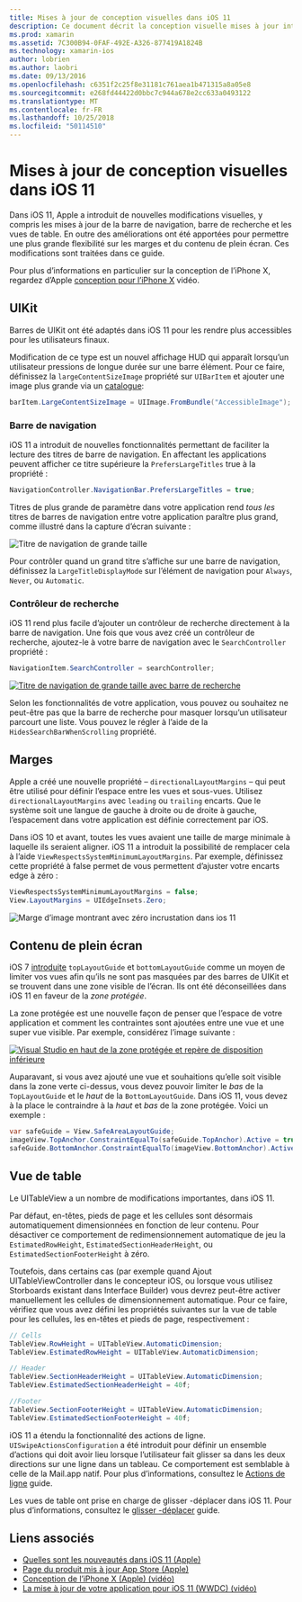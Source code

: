 ```yaml
---
title: Mises à jour de conception visuelles dans iOS 11
description: Ce document décrit la conception visuelle mises à jour introduit dans iOS 11. Il traite des modifications apportées aux barres de navigation, recherche contrôleurs, les marges, contenu de plein écran et les vues de table.
ms.prod: xamarin
ms.assetid: 7C300B94-0FAF-492E-A326-877419A1824B
ms.technology: xamarin-ios
author: lobrien
ms.author: laobri
ms.date: 09/13/2016
ms.openlocfilehash: c6351f2c25f8e31181c761aea1b471315a8a05e8
ms.sourcegitcommit: e268fd44422d0bbc7c944a678e2cc633a0493122
ms.translationtype: MT
ms.contentlocale: fr-FR
ms.lasthandoff: 10/25/2018
ms.locfileid: "50114510"
---
```

# <a name="visual-design-updates-in-ios-11"></a>Mises à jour de conception visuelles dans iOS 11

Dans iOS 11, Apple a introduit de nouvelles modifications visuelles, y compris les mises à jour de la barre de navigation, barre de recherche et les vues de table. En outre des améliorations ont été apportées pour permettre une plus grande flexibilité sur les marges et du contenu de plein écran. Ces modifications sont traitées dans ce guide. 

Pour plus d’informations en particulier sur la conception de l’iPhone X, regardez d’Apple [conception pour l’iPhone X](https://developer.apple.com/videos/play/fall2017/801/) vidéo.

## <a name="uikit"></a>UIKit

Barres de UIKit ont été adaptés dans iOS 11 pour les rendre plus accessibles pour les utilisateurs finaux.

Modification de ce type est un nouvel affichage HUD qui apparaît lorsqu’un utilisateur pressions de longue durée sur une barre élément. Pour ce faire, définissez la `largeContentSizeImage` propriété sur `UIBarItem` et ajouter une image plus grande via un [catalogue](~/ios/app-fundamentals/images-icons/displaying-an-image.md):

```csharp
barItem.LargeContentSizeImage = UIImage.FromBundle("AccessibleImage");
```

### <a name="navigation-bar"></a>Barre de navigation
iOS 11 a introduit de nouvelles fonctionnalités permettant de faciliter la lecture des titres de barre de navigation. En affectant les applications peuvent afficher ce titre supérieure la `PrefersLargeTitles` true à la propriété :

```csharp
NavigationController.NavigationBar.PrefersLargeTitles = true;
```

Titres de plus grande de paramètre dans votre application rend _tous les_ titres de barres de navigation entre votre application paraître plus grand, comme illustré dans la capture d’écran suivante :

![Titre de navigation de grande taille](visual-design-images/image7.png)

Pour contrôler quand un grand titre s’affiche sur une barre de navigation, définissez la `LargeTitleDisplayMode` sur l’élément de navigation pour `Always`, `Never`, ou `Automatic`.

### <a name="search-controller"></a>Contrôleur de recherche

iOS 11 rend plus facile d’ajouter un contrôleur de recherche directement à la barre de navigation. Une fois que vous avez créé un contrôleur de recherche, ajoutez-le à votre barre de navigation avec le `SearchController` propriété :

```csharp
NavigationItem.SearchController = searchController;
```

[![Titre de navigation de grande taille avec barre de recherche](visual-design-images/image8-sml.png)](visual-design-images/image8-sml.png#lightbox)

Selon les fonctionnalités de votre application, vous pouvez ou souhaitez ne peut-être pas que la barre de recherche pour masquer lorsqu’un utilisateur parcourt une liste. Vous pouvez le régler à l’aide de la `HidesSearchBarWhenScrolling` propriété.

## <a name="margins"></a>Marges

Apple a créé une nouvelle propriété – `directionalLayoutMargins` – qui peut être utilisé pour définir l’espace entre les vues et sous-vues. Utilisez `directionalLayoutMargins` avec `leading` ou `trailing` encarts. Que le système soit une langue de gauche à droite ou de droite à gauche, l’espacement dans votre application est définie correctement par iOS.

Dans iOS 10 et avant, toutes les vues avaient une taille de marge minimale à laquelle ils seraient aligner. iOS 11 a introduit la possibilité de remplacer cela à l’aide `ViewRespectsSystemMinimumLayoutMargins`. Par exemple, définissez cette propriété à false permet de vous permettent d’ajuster votre encarts edge à zéro :

```csharp
ViewRespectsSystemMinimumLayoutMargins = false;
View.LayoutMargins = UIEdgeInsets.Zero;
```
![Marge d’image montrant avec zéro incrustation dans ios 11](visual-design-images/image9.png)

<a name="fullscreen" />

## <a name="full-screen-content"></a>Contenu de plein écran

iOS 7 [introduite](~/ios/platform/introduction-to-ios7/ios7-ui.md#fullscreen) `topLayoutGuide` et `bottomLayoutGuide` comme un moyen de limiter vos vues afin qu’ils ne sont pas masquées par des barres de UIKit et se trouvent dans une zone visible de l’écran. Ils ont été déconseillées dans iOS 11 en faveur de la _zone protégée_.

La zone protégée est une nouvelle façon de penser que l’espace de votre application et comment les contraintes sont ajoutées entre une vue et une super vue visible. Par exemple, considérez l’image suivante :

[![Visual Studio en haut de la zone protégée et repère de disposition inférieure](visual-design-images/image10-sml.png)](visual-design-images/image10.png#lightbox)

Auparavant, si vous avez ajouté une vue et souhaitions qu’elle soit visible dans la zone verte ci-dessus, vous devez pouvoir limiter le _bas_ de la `TopLayoutGuide` et le _haut_ de la `BottomLayoutGuide`. Dans iOS 11, vous devez à la place le contraindre à la _haut_ et _bas_ de la zone protégée. Voici un exemple :

```csharp
var safeGuide = View.SafeAreaLayoutGuide;
imageView.TopAnchor.ConstraintEqualTo(safeGuide.TopAnchor).Active = true;
safeGuide.BottomAnchor.ConstraintEqualTo(imageView.BottomAnchor).Active = true;
```

## <a name="table-view"></a>Vue de table

Le UITableView a un nombre de modifications importantes, dans iOS 11.

Par défaut, en-têtes, pieds de page et les cellules sont désormais automatiquement dimensionnées en fonction de leur contenu. Pour désactiver ce comportement de redimensionnement automatique de jeu la `EstimatedRowHeight`, `EstimatedSectionHeaderHeight`, ou `EstimatedSectionFooterHeight` à zéro.

Toutefois, dans certains cas (par exemple quand Ajout UITableViewController dans le concepteur iOS, ou lorsque vous utilisez Storboards existant dans Interface Builder) vous devrez peut-être activer manuellement les cellules de dimensionnement automatique. Pour ce faire, vérifiez que vous avez défini les propriétés suivantes sur la vue de table pour les cellules, les en-têtes et pieds de page, respectivement :

```csharp
// Cells
TableView.RowHeight = UITableView.AutomaticDimension;
TableView.EstimatedRowHeight = UITableView.AutomaticDimension;

// Header
TableView.SectionHeaderHeight = UITableView.AutomaticDimension;
TableView.EstimatedSectionHeaderHeight = 40f;

//Footer
TableView.SectionFooterHeight = UITableView.AutomaticDimension;
TableView.EstimatedSectionFooterHeight = 40f;

```

iOS 11 a étendu la fonctionnalité des actions de ligne. `UISwipeActionsConfiguration` a été introduit pour définir un ensemble d’actions qui doit avoir lieu lorsque l’utilisateur fait glisser sa dans les deux directions sur une ligne dans un tableau. Ce comportement est semblable à celle de la Mail.app natif. Pour plus d’informations, consultez le [Actions de ligne](~/ios/user-interface/controls/tables/row-action.md) guide.

Les vues de table ont prise en charge de glisser -déplacer dans iOS 11. Pour plus d’informations, consultez le [glisser -déplacer](~/ios/platform/introduction-to-ios11/drag-and-drop.md#uitableview) guide.


## <a name="related-links"></a>Liens associés

- [Quelles sont les nouveautés dans iOS 11 (Apple)](https://developer.apple.com/ios/)
- [Page du produit mis à jour App Store (Apple)](https://developer.apple.com/app-store/product-page/)
- [Conception de l’iPhone X (Apple) (vidéo)](https://developer.apple.com/videos/play/fall2017/801/)
- [La mise à jour de votre application pour iOS 11 (WWDC) (vidéo)](https://developer.apple.com/videos/play/wwdc2017/204/)

